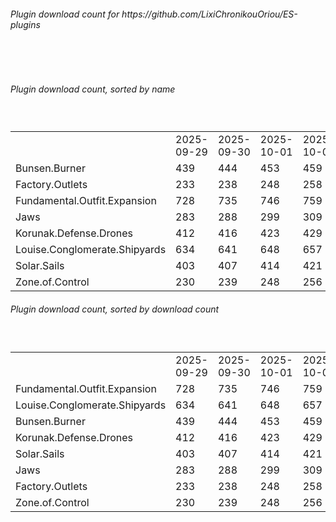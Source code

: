 <h6>Plugin download count for https://github.com/LixiChronikouOriou/ES-plugins</h6><br>
<br>
<h6>Plugin download count, sorted by name</h6><sub><sup><br>
<table>
	<tr>
		<td></td>
		<td>2025-09-29</td>
		<td>2025-09-30</td>
		<td>2025-10-01</td>
		<td>2025-10-02</td>
		<td>2025-10-03</td>
		<td>2025-10-04</td>
		<td>2025-10-05</td>
		<td>today +</td>
	</tr>
	<tr>
		<td>Bunsen.Burner</td>
		<td>439</td>
		<td>444</td>
		<td>453</td>
		<td>459</td>
		<td>463</td>
		<td>469</td>
		<td>472</td>
		<td>+ 3</td>
	</tr>
	<tr>
		<td>Factory.Outlets</td>
		<td>233</td>
		<td>238</td>
		<td>248</td>
		<td>258</td>
		<td>264</td>
		<td>269</td>
		<td>274</td>
		<td>+ 5</td>
	</tr>
	<tr>
		<td>Fundamental.Outfit.Expansion</td>
		<td>728</td>
		<td>735</td>
		<td>746</td>
		<td>759</td>
		<td>767</td>
		<td>772</td>
		<td>784</td>
		<td>+ 12</td>
	</tr>
	<tr>
		<td>Jaws</td>
		<td>283</td>
		<td>288</td>
		<td>299</td>
		<td>309</td>
		<td>317</td>
		<td>321</td>
		<td>326</td>
		<td>+ 5</td>
	</tr>
	<tr>
		<td>Korunak.Defense.Drones</td>
		<td>412</td>
		<td>416</td>
		<td>423</td>
		<td>429</td>
		<td>433</td>
		<td>438</td>
		<td>443</td>
		<td>+ 5</td>
	</tr>
	<tr>
		<td>Louise.Conglomerate.Shipyards</td>
		<td>634</td>
		<td>641</td>
		<td>648</td>
		<td>657</td>
		<td>661</td>
		<td>669</td>
		<td>681</td>
		<td>+ 12</td>
	</tr>
	<tr>
		<td>Solar.Sails</td>
		<td>403</td>
		<td>407</td>
		<td>414</td>
		<td>421</td>
		<td>425</td>
		<td>430</td>
		<td>435</td>
		<td>+ 5</td>
	</tr>
	<tr>
		<td>Zone.of.Control</td>
		<td>230</td>
		<td>239</td>
		<td>248</td>
		<td>256</td>
		<td>260</td>
		<td>264</td>
		<td>269</td>
		<td>+ 5</td>
	</tr>
</table>
</sub></sup>
<h6>Plugin download count, sorted by download count</h6><sub><sup><br>
<table>
	<tr>
		<td></td>
		<td>2025-09-29</td>
		<td>2025-09-30</td>
		<td>2025-10-01</td>
		<td>2025-10-02</td>
		<td>2025-10-03</td>
		<td>2025-10-04</td>
		<td>2025-10-05</td>
		<td>today +</td>
	</tr>
	<tr>
		<td>Fundamental.Outfit.Expansion</td>
		<td>728</td>
		<td>735</td>
		<td>746</td>
		<td>759</td>
		<td>767</td>
		<td>772</td>
		<td>784</td>
		<td>+ 12</td>
	</tr>
	<tr>
		<td>Louise.Conglomerate.Shipyards</td>
		<td>634</td>
		<td>641</td>
		<td>648</td>
		<td>657</td>
		<td>661</td>
		<td>669</td>
		<td>681</td>
		<td>+ 12</td>
	</tr>
	<tr>
		<td>Bunsen.Burner</td>
		<td>439</td>
		<td>444</td>
		<td>453</td>
		<td>459</td>
		<td>463</td>
		<td>469</td>
		<td>472</td>
		<td>+ 3</td>
	</tr>
	<tr>
		<td>Korunak.Defense.Drones</td>
		<td>412</td>
		<td>416</td>
		<td>423</td>
		<td>429</td>
		<td>433</td>
		<td>438</td>
		<td>443</td>
		<td>+ 5</td>
	</tr>
	<tr>
		<td>Solar.Sails</td>
		<td>403</td>
		<td>407</td>
		<td>414</td>
		<td>421</td>
		<td>425</td>
		<td>430</td>
		<td>435</td>
		<td>+ 5</td>
	</tr>
	<tr>
		<td>Jaws</td>
		<td>283</td>
		<td>288</td>
		<td>299</td>
		<td>309</td>
		<td>317</td>
		<td>321</td>
		<td>326</td>
		<td>+ 5</td>
	</tr>
	<tr>
		<td>Factory.Outlets</td>
		<td>233</td>
		<td>238</td>
		<td>248</td>
		<td>258</td>
		<td>264</td>
		<td>269</td>
		<td>274</td>
		<td>+ 5</td>
	</tr>
	<tr>
		<td>Zone.of.Control</td>
		<td>230</td>
		<td>239</td>
		<td>248</td>
		<td>256</td>
		<td>260</td>
		<td>264</td>
		<td>269</td>
		<td>+ 5</td>
	</tr>
</table>
</sub></sup>
